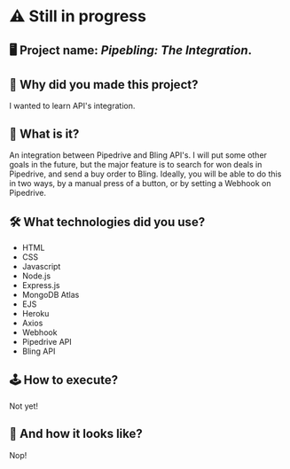 # ⚠️ Still in progress

## 🖥️ Project name: _Pipebling: The Integration_.

## 🤔 Why did you made this project?

I wanted to learn API's integration.

## 💬 What is it?

An integration between Pipedrive and Bling API's. I will put some other goals in the future, but the major feature is to search for won deals in Pipedrive, and send a buy order to Bling. Ideally, you will be able to do this in two ways, by a manual press of a button, or by setting a Webhook on Pipedrive.

## 🛠️ What technologies did you use?

-   HTML
-   CSS
-   Javascript
-   Node.js
-   Express.js
-   MongoDB Atlas
-   EJS
-   Heroku
-   Axios
-   Webhook
-   Pipedrive API
-   Bling API

## 🕹️ How to execute?

Not yet!

## 👀 And how it looks like?

Nop!
